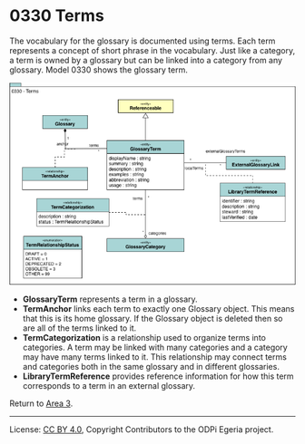 <!-- SPDX-License-Identifier: CC-BY-4.0 -->
<!-- Copyright Contributors to the ODPi Egeria project. -->

# 0330 Terms

The vocabulary for the glossary is documented using terms.
Each term represents a concept of short phrase in the vocabulary.
Just like a category, a term is owned by a glossary but can be
linked into a category from any glossary.
Model 0330 shows the glossary term.

![UML](0330-Terms.png#pagewidth)

* **GlossaryTerm** represents a term in a glossary. 
* **TermAnchor** links each term to exactly one Glossary object.
This means that this is its home glossary.
If the Glossary object is deleted then so are all of the terms linked to it.
* **TermCategorization** is a relationship used to organize terms into categories.
A term may be linked with many categories and a category may have many terms linked to it.
This relationship may connect terms and categories both in the same glossary and in different glossaries.
* **LibraryTermReference** provides reference information for how this term corresponds to a term in an external glossary.

Return to [Area 3](Area-3-models.md).

----
License: [CC BY 4.0](https://creativecommons.org/licenses/by/4.0/),
Copyright Contributors to the ODPi Egeria project.